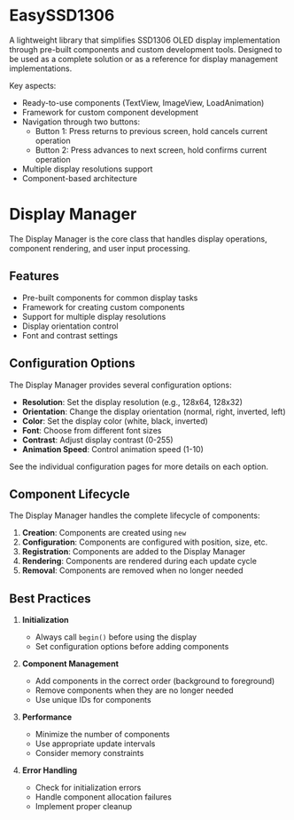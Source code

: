 # EasySSD1306

A lightweight library that simplifies SSD1306 OLED display implementation through pre-built components and custom development tools. Designed to be used as a complete solution or as a reference for display management implementations.

Key aspects:
- Ready-to-use components (TextView, ImageView, LoadAnimation)
- Framework for custom component development
- Navigation through two buttons:
  - Button 1: Press returns to previous screen, hold cancels current operation
  - Button 2: Press advances to next screen, hold confirms current operation
- Multiple display resolutions support
- Component-based architecture

# Display Manager

The Display Manager is the core class that handles display operations, component rendering, and user input processing.

## Features

- Pre-built components for common display tasks
- Framework for creating custom components
- Support for multiple display resolutions
- Display orientation control
- Font and contrast settings

## Configuration Options

The Display Manager provides several configuration options:

- **Resolution**: Set the display resolution (e.g., 128x64, 128x32)
- **Orientation**: Change the display orientation (normal, right, inverted, left)
- **Color**: Set the display color (white, black, inverted)
- **Font**: Choose from different font sizes
- **Contrast**: Adjust display contrast (0-255)
- **Animation Speed**: Control animation speed (1-10)

See the individual configuration pages for more details on each option.

## Component Lifecycle

The Display Manager handles the complete lifecycle of components:

1. **Creation**: Components are created using `new`
2. **Configuration**: Components are configured with position, size, etc.
3. **Registration**: Components are added to the Display Manager
4. **Rendering**: Components are rendered during each update cycle
5. **Removal**: Components are removed when no longer needed

## Best Practices

1. **Initialization**
   - Always call `begin()` before using the display
   - Set configuration options before adding components

2. **Component Management**
   - Add components in the correct order (background to foreground)
   - Remove components when they are no longer needed
   - Use unique IDs for components

3. **Performance**
   - Minimize the number of components
   - Use appropriate update intervals
   - Consider memory constraints

4. **Error Handling**
   - Check for initialization errors
   - Handle component allocation failures
   - Implement proper cleanup 